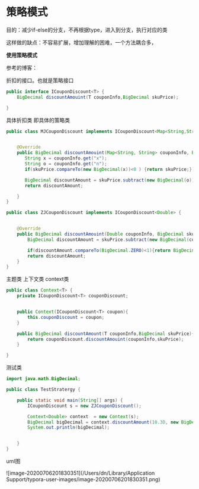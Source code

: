 # 策略模式



目的：减少if-else的分支，不再根据type，进入到分支，执行对应的类

这样做的缺点：不容易扩展，增加理解的困难，一个方法耦合多，



**使用策略模式** 

 参考的博客：



折扣的接口。也就是策略接口

```java
public interface ICouponDiscount<T> {
    BigDecimal discountAmouint(T couponInfo,BigDecimal skuPrice);

}
```



具体折扣类 即具体的策略类

```java
public class MJCouponDiscount implements ICouponDiscount<Map<String,String>> {


    @Override
    public BigDecimal discountAmouint(Map<String, String> couponInfo, BigDecimal skuPrice) {
       String x = couponInfo.get("x");
       String o = couponInfo.get("n");
       if(skuPrice.compareTo(new BigDecimal(x))<0 ) {return skuPrice;}

       BigDecimal discountAmount = skuPrice.subtract(new BigDecimal(o));
       return discountAmount;

    }
}
```

```java
public class ZJCouponDiscount implements ICouponDiscount<Double> {


    @Override
    public BigDecimal discountAmouint(Double couponInfo, BigDecimal skuPrice) {
        BigDecimal discountAmount = skuPrice.subtract(new BigDecimal(couponInfo));

        if(discountAmount.compareTo(BigDecimal.ZERO)<1){return BigDecimal.ZERO;}
        return discountAmount;
    }
}
```



主题类 上下文类 context类

```java
public class Context<T> {
    private ICouponDiscount<T> couponDiscount;


    public Context(ICouponDiscount<T> coupon){
        this.couponDiscount = coupon;
    }

    public BigDecimal discountAmount(T couponInfo,BigDecimal skuPrice){
        return couponDiscount.discountAmouint(couponInfo,skuPrice);
    }

}

```



测试类

```java
import java.math.BigDecimal;

public class TestStratergy {

    public static void main(String[] args) {
        ICouponDiscount s = new ZJCouponDiscount();

        Context<Double> context  = new Context(s);
        BigDecimal bigDecimal = context.discountAmount(10.3D, new BigDecimal(100));
        System.out.println(bigDecimal);


    }
}
```



uml图



![image-20200706201830351](/Users/dn/Library/Application Support/typora-user-images/image-20200706201830351.png)